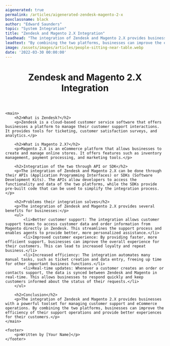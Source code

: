 ```yaml
---
aigenerated: true
permalink: /articles/aigenerated-zendesk-magento-2-x
boxclassname: black
author: "Edward Saunders"
topic: "System Integration"
title: "Zendesk and Magento 2.X Integration"
leadhead: "The integration of Zendesk and Magento 2.X provides businesses with a powerful toolset for managing customer support and eCommerce operations"
leadtext: "By combining the two platforms, businesses can improve the efficiency of their support operations and provide better experiences for their customers."
image: /assets/images/articles/people-sitting-near-table.webp
date: '2022-03-30 00:00:00'
---
```

<div class="arttext">	<header>
		<h1>Zendesk and Magento 2.X Integration</h1>
	</header>

	<main>
		<h2>What is Zendesk?</h2>
		<p>Zendesk is a cloud-based customer service software that offers businesses a platform to manage their customer support interactions. It provides tools for ticketing, customer satisfaction surveys, and analytics.</p>

		<h2>What is Magento 2.X?</h2>
		<p>Magento 2.X is an eCommerce platform that allows businesses to create and manage online stores. It offers features such as inventory management, payment processing, and marketing tools.</p>

		<h2>Integration of the two through API or SDK</h2>
		<p>The integration of Zendesk and Magento 2.X can be done through their APIs (Application Programming Interfaces) or SDKs (Software Development Kits). The APIs allow developers to access the functionality and data of the two platforms, while the SDKs provide pre-built code that can be used to simplify the integration process.</p>

		<h2>Problems their integration solves</h2>
		<p>The integration of Zendesk and Magento 2.X provides several benefits for businesses:</p>
		<ul>
			<li>Better customer support: The integration allows customer support teams to access customer data and order information from Magento directly in Zendesk. This streamlines the support process and enables agents to provide better, more personalized assistance.</li>
			<li>Improved customer experience: By providing faster, more efficient support, businesses can improve the overall experience for their customers. This can lead to increased loyalty and repeat business.</li>
			<li>Increased efficiency: The integration automates many manual tasks, such as ticket creation and data entry, freeing up time for other important business functions.</li>
			<li>Real-time updates: Whenever a customer creates an order or contacts support, the data is synced between Zendesk and Magento in real-time. This allows businesses to respond quickly and keep customers informed about the status of their requests.</li>
		</ul>

		<h2>Conclusion</h2>
		<p>The integration of Zendesk and Magento 2.X provides businesses with a powerful toolset for managing customer support and eCommerce operations. By combining the two platforms, businesses can improve the efficiency of their support operations and provide better experiences for their customers.</p>
	</main>

	<footer>
		<p>Written by [Your Name]</p>
	</footer>
</div>